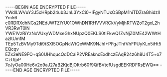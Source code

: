 -----BEGIN AGE ENCRYPTED FILE-----
YWdlLWVuY3J5cHRpb24ub3JnL3YxCi0+IFgyNTUxOSBpM1hiTDZraGhidzllYm56
c0RDRXdhNGs2NEdJWTZlYU01OWhDN1RHVVVRCkVyMjhRTWZoT2gxL2hVR3RwT0lN
YWE1VzRiYzNxVUxyWDMxeGhxNUpzQ0EKLS0tIFkwQ1ZvNjZ0ME42WWtHazltUm1M
TEp5TzBVMy9Tdi9tSXl5OGpNcWtQeWMK9NJhI+PFgJThfVhFPUyKLn5iHt5EQcqv
EZx3eNE9FO+qS0UHhqucQdDCaiP2VREakncExdhczEAqR24z6h8U4T5+o7CzU/pP
7eJyOa00He6v2o9aJ27aB2KjdBjOItrb60f9QfBVtcfUsgdEEKRDFRsEWQ==
-----END AGE ENCRYPTED FILE-----
